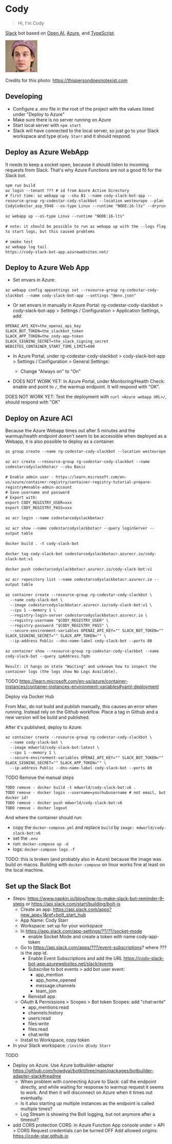 # Cody

> Hi, I'm Cody

[Slack](https://slack.com) bot based on [Open AI](https://openai.com), [Azure](https://azure.com), and [TypeScript](https://typescriptlang.org).

![Cody](avatar.thumbnail.jpg "Cody - credits: https://thispersondoesnotexist.com")

Credits for this photo: https://thispersondoesnotexist.com

## Developing

- Configure a .env file in the root of the project with the values listed under "Deploy to Azure"
- Make sure there is no server running on Azure
- Start local server with `npm start`
- Slack will have connected to the local server, so just go to your Slack workspace and type `@Cody Starr` and it should respond.

## Deploy as Azure WebApp

It needs to keep a socket open, because it should listen to incoming requests from Slack. That's why Azure Functions are not a good fit for the Slack bot.

```
npm run build
az login --tenant ??? # id from Azure Active Directory
# first time: az webapp up --sku B1 --name cody-slack-bot-app --resource-group rg-codestar-cody-slackbot --location westeurope --plan CodyCodestar_asp_5948 --os-type Linux --runtime "NODE:16-lts" --dryrun

az webapp up --os-type Linux --runtime "NODE:16-lts"

# note: it should be possible to run az webapp up with the --logs flag to start logs, but this caused problems

# smoke test
az webapp log tail
https://cody-slack-bot-app.azurewebsites.net/
```

## Deploy to Azure Web App

- Set envars in Azure: 

`az webapp config appsettings set --resource-group rg-codestar-cody-slackbot --name cody-slack-bot-app --settings "@env.json"`

- Or set envars in manually in Azure Portal: rg-codestar-cody-slackbot > cody-slack-bot-app > Settings / Configuration > Application Settings, add:

```
OPENAI_API_KEY=the_openai_api_key
SLACK_BOT_TOKEN=the_slackbot_token
SLACK_APP_TOKEN=the_cody-app-token
SLACK_SIGNING_SECRET=the_slack_signing_secret
WEBSITES_CONTAINER_START_TIME_LIMIT=600
```

- In Azure Portal, under rg-codestar-cody-slackbot > cody-slack-bot-app > Settings / Configuration > General Settings:
  - Change "Always on" to "On"

- DOES NOT WORK YET: In Azure Portal, under Monitoring/Health Check: enable and point to `/`, the warmup endpoint. It will respond with "OK".

DOES NOT WORK YET: Test the deployment with `curl <Azure webapp URL>/`, should respond with "OK"

## Deploy on Azure ACI

Because the Azure Webapp times out after 5 minutes and the warmup/health endpoint doesn't seem to be accessible when deployed as a Webapp, it is also possible to deploy as a container.

```
az group create --name rg-codestar-cody-slackbot --location westeurope

az acr create --resource-group rg-codestar-cody-slackbot --name codestarcodyslackbotacr --sku Basic

# Enable admin user - https://learn.microsoft.com/en-us/azure/container-registry/container-registry-tutorial-prepare-registry#enable-admin-account
# Save username and password
# Export with: 
export CODY_REGISTRY_USER=xxx
export CODY_REGISTRY_PASS=xxx

az acr login --name codestarcodyslackbotacr

az acr show --name codestarcodyslackbotacr --query loginServer --output table

docker build . -t cody-slack-bot

docker tag cody-slack-bot codestarcodyslackbotacr.azurecr.io/cody-slack-bot:v1

docker push codestarcodyslackbotacr.azurecr.io/cody-slack-bot:v1

az acr repository list --name codestarcodyslackbotacr.azurecr.io --output table

az container create --resource-group rg-codestar-cody-slackbot \
  --name cody-slack-bot \
  --image codestarcodyslackbotacr.azurecr.io/cody-slack-bot:v1 \
  --cpu 1 --memory 1 \
  --registry-login-server codestarcodyslackbotacr.azurecr.io \
  --registry-username "$CODY_REGISTRY_USER" \
  --registry-password "$CODY_REGISTRY_PASS" \
  --secure-environment-variables OPENAI_API_KEY="" SLACK_BOT_TOKEN="" SLACK_SIGNING_SECRET="" SLACK_APP_TOKEN="" \
  --ip-address Public --dns-name-label cody-slack-bot --ports 80

az container show --resource-group rg-codestar-cody-slackbot --name cody-slack-bot --query ipAddress.fqdn

Result: it hangs on state "Waiting" and unknown how to inspect the container logs (the logs show No Logs Available).

```

TODO https://learn.microsoft.com/en-us/azure/container-instances/container-instances-environment-variables#yaml-deployment


Deploy via Docker Hub

From Mac, do not build and publish manually, this causes an error when running. Instead rely on the Github workflow. Place a tag in Github and a new version will be build and published. 

After it's published, deploy to Azure:

```
az container create --resource-group rg-codestar-cody-slackbot \
  --name cody-slack-bot \
  --image mdworld/cody-slack-bot:latest \
  --cpu 1 --memory 1 \
  --secure-environment-variables OPENAI_API_KEY="" SLACK_BOT_TOKEN="" SLACK_SIGNING_SECRET="" SLACK_APP_TOKEN="" \
  --ip-address Public --dns-name-label cody-slack-bot --ports 80
```

TODO Remove the manual steps
```
TODO remove - docker build -t mdworld/cody-slack-bot:v6 .
TODO remove - docker login --username=yourhubusername # not email, but docker id!
TODO remove - docker push mdworld/cody-slack-bot:v6
TODO remove - docker logout
```

And where the container should run:

* copy the `docker-compose.yml` and replace `build` by `image: mdworld/cody-slack-bot:v6`
* set the `.env` 
* run: `docker-compose up -d`
* logs: `docker-compose logs -f`

TODO: this is broken (and probably also in Azure) because the image was build on macos. Building with `docker-compose` on linux works fine at least on the local machine.

## Set up the Slack Bot

- Steps: https://www.napkin.io/blog/how-to-make-slack-bot-reminder-9-steps or https://api.slack.com/start/building/bolt-js
  - Create an app: https://api.slack.com/apps?new_app=1&ref=bolt_start_hub
  - App Name: Cody Starr
  - Workspace: set up for your workspace
  - In https://app.slack.com/app-settings/??/??/socket-mode
    - enable Socket Mode and create a token with name cody-app-token
  - Go to https://api.slack.com/apps/???/event-subscriptions? where ??? is the app id.
    - Enable Event Subscriptions and add the URL https://cody-slack-bot-app.azurewebsites.net/slack/events
    - Subscribe to bot events > add bot user event:
      - app_mention
      - app_home_opened
      - message.channels
      - team_join
    - Reinstall app
  - OAuth & Permissions > Scopes > Bot token Scopes: add "chat:write"
    - app_mentions:read
    - channels:history
    - users:read
    - files:write
    - files:read
    - chat:write
  - Install to Workspace, copy token
- In your Slack workspace: `/invite @Cody Starr`


TODO

- Deploy on Azure. Use Azure botbuilder-adapter https://github.com/howdyai/botkit/tree/main/packages/botbuilder-adapter-slack#readme
  - When problem with connecting Azure to Slack: call the endpoint directly, and while waiting for response to warmup request it seems to work. And then it will disconnect on Azure when it times out eventually. 
  - Is it also starting up multiple instances as the endpoint is called multiple times?
  - Log Stream is showing the Bolt logging, but not anymore after a timeout?
- add CORS protection
  CORS: in Azure Function App console under > API > CORS
  Request credentials can be turned OFF
  Add allowed origins: https://code-star.github.io
